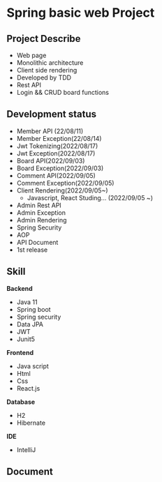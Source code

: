 # Spring basic web Project

## Project Describe
- Web page
- Monolithic architecture
- Client side rendering
- Developed by TDD
- Rest API
- Login && CRUD board functions

## Development status
- Member API (22/08/11)
- Member Exception(22/08/14)
- Jwt Tokenizing(2022/08/17)
- Jwt Exception(2022/08/17)
- Board API(2022/09/03)
- Board Exception(2022/09/03)
- Comment API(2022/09/05)
- Comment Exception(2022/09/05)
- Client Rendering(2022/09/05~)
  - Javascript, React Studing... (2022/09/05 ~)
- Admin Rest API
- Admin Exception
- Admin Rendering
- Spring Security
- AOP
- API Document
- 1st release

## Skill
**Backend**
- Java 11
- Spring boot
- Spring security
- Data JPA
- JWT
- Junit5

**Frontend**
- Java script
- Html
- Css
- React.js

**Database**
- H2
- Hibernate

**IDE**
- IntelliJ

## Document
